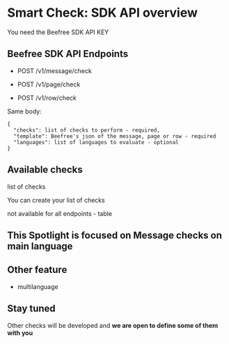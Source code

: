 # Smart Check: SDK API overview

You need the Beefree SDK API KEY


## Beefree SDK API Endpoints
- POST /v1/message/check

- POST /v1/page/check

- POST /v1/row/check

Same body:
```
{
  "checks": list of checks to perform - required,
  "template": Beefree's json of the message, page or row - required
  "languages": list of languages to evaluate - optional
}
```

## Available checks 
list of checks

You can create your list of checks

not available for all endpoints - table

## This Spotlight is focused on Message checks on main language


## Other feature
- multilanguage

## Stay tuned
Other checks will be developed and **we are open to define some of them with you**



